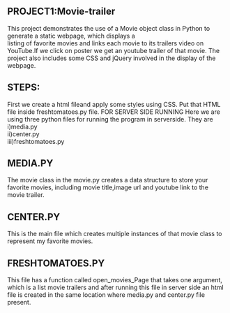 ## PROJECT1:Movie-trailer
   This project demonstrates the use of a Movie object class in Python to generate a static webpage, which displays a      
listing  of favorite movies and links each movie to its trailers video on YouTube.If we click on poster we get an youtube      trailer of that movie. The project also includes some CSS and jQuery involved in the display of the webpage.
## STEPS:   
 First we create a html fileand apply some styles using CSS. Put that HTML file inside freshtomatoes.py file.
 FOR SERVER SIDE RUNNING 
Here we are using three python files for running the program in serverside.
They are  
i)media.py  
ii)center.py  
iii)freshtomatoes.py

## MEDIA.PY
   The movie class in the movie.py creates a data structure to store your favorite movies, including movie title,image url and youtube link to the movie trailer.

## CENTER.PY
   This is the main file which creates multiple instances of that movie class to represent my favorite movies.
   
 ## FRESHTOMATOES.PY 
   This file has a function called open_movies_Page that takes one argument, which is a list movie trailers and after running this file in server side an html file is created in the same location where
  media.py and center.py file present.
